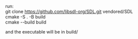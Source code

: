 run:  
git clone https://github.com/libsdl-org/SDL.git vendored/SDL  
cmake -S . -B build  
cmake --build build  
  
and the executable will be in build/
